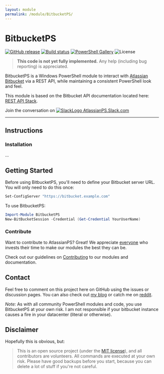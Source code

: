 ```yaml
---
layout: module
permalink: /module/BitbucketPS/
---
```


# BitbucketPS

[![GitHub release](https://img.shields.io/github/release/AtlassianPS/BitbucketPS.svg)](https://github.com/AtlassianPS/BitbucketPS/releases/latest) [![Build status](https://ci.appveyor.com/api/projects/status/viulo95g362l6vym/branch/master?svg=true)](https://ci.appveyor.com/project/AtlassianPS/BitbucketPS/branch/master) [![PowerShell Gallery](https://img.shields.io/powershellgallery/dt/BitbucketPS.svg)](https://www.powershellgallery.com/packages/BitbucketPS) ![License](https://img.shields.io/badge/license-MIT-blue.svg)

> **This code is not yet fully implemented.** Any help (including bug reporting) is appreciated.

BitbucketPS is a Windows PowerShell module to interact with [Atlassian Bitbucket](https://www.atlassian.com/software/bitbucket) via a REST API, while maintaining a consistent PowerShell look and feel.

This module is based on the Bitbucket API documentation located here: [REST API Stack](https://developer.atlassian.com/server/bitbucket/how-tos/command-line-rest/).

Join the conversation on [![SlackLogo][] AtlassianPS.Slack.com](https://atlassianps.org/slack)

[SlackLogo]: https://atlassianps.org/assets/img/Slack_Mark_Web_28x28.png
<!--more-->

---

## Instructions

### Installation

...
## Getting Started

Before using BitbucketPS, you'll need to define your Bitbucket server URL.  You will only need to do this once:

```powershell
Set-ConfigServer "https://bitbucket.example.com"
```

To use BitbucketPS:

```powershell
Import-Module BitbucketPS
New-BitBucketSession -Credential (Get-Credential YourUserName)
```

### Contribute

Want to contribute to AtlassianPS? Great!
We appreciate [everyone](https://atlassianps.org/#people) who invests their time to make our modules the best they can be.

Check out our guidelines on [Contributing](https://atlassianps.org/docs/Contributing.html) to our modules and documentation.

## Contact

Feel free to comment on this project here on GitHub using the issues or discussion pages.  You can also check out [my blog](http://beaudry.io) or catch me on [reddit](https://www.reddit.com/u/crossbeau).

*Note:* As with all community PowerShell modules and code, you use BitbucketPS at your own risk.  I am not responsible if your bitbucket instance causes a fire in your datacenter (literal or otherwise).

## Disclaimer

Hopefully this is obvious, but:
> This is an open source project (under the [MIT license]), and all contributors are volunteers. All commands are executed at your own risk. Please have good backups before you start, because you can delete a lot of stuff if you're not careful.

  [PowerShell Gallery]: <https://www.powershellgallery.com/>
  [Source Code]: <https://github.com/AtlassianPS/BitbucketPS>
  [Latest Release]: <https://github.com/AtlassianPS/BitbucketPS/releases/latest>
  [Submit an Issue]: <https://github.com/AtlassianPS/BitbucketPS/issues/new>
  [MIT license]: <https://github.com/AtlassianPS/BitbucketPS/blob/master/LICENSE>
